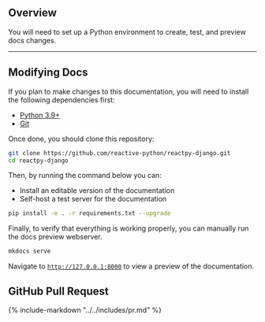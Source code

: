 ## Overview

<p class="intro" markdown>

You will need to set up a Python environment to create, test, and preview docs changes.

</p>

---

## Modifying Docs

If you plan to make changes to this documentation, you will need to install the following dependencies first:

-   [Python 3.9+](https://www.python.org/downloads/)
-   [Git](https://git-scm.com/downloads)

Once done, you should clone this repository:

```bash linenums="0"
git clone https://github.com/reactive-python/reactpy-django.git
cd reactpy-django
```

Then, by running the command below you can:

-   Install an editable version of the documentation
-   Self-host a test server for the documentation

```bash linenums="0"
pip install -e . -r requirements.txt --upgrade
```

Finally, to verify that everything is working properly, you can manually run the docs preview webserver.

```bash linenums="0"
mkdocs serve
```

Navigate to [`http://127.0.0.1:8000`](http://127.0.0.1:8000) to view a preview of the documentation.

## GitHub Pull Request

{% include-markdown "../../includes/pr.md" %}
